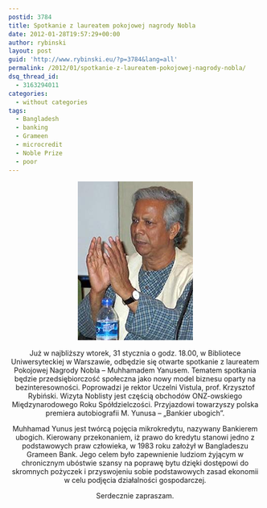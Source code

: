 ```yaml
---
postid: 3784
title: Spotkanie z laureatem pokojowej nagrody Nobla
date: 2012-01-28T19:57:29+00:00
author: rybinski
layout: post
guid: 'http://www.rybinski.eu/?p=3784&lang=all'
permalink: /2012/01/spotkanie-z-laureatem-pokojowej-nagrody-nobla/
dsq_thread_id:
  - 3163294011
categories:
  - without categories
tags:
  - Bangladesh
  - banking
  - Grameen
  - microcredit
  - Noble Prize
  - poor
---
```

<p style="text-align: center;">
  <img class="size-full wp-image-3785 alignleft" title="Yunus" src="/uploads/Yunus.png" alt="Yunus" width="229" height="315" />
</p>

<p style="text-align: center;">
  Już w najbliższy wtorek, 31 stycznia o godz. 18.00, w Bibliotece Uniwersyteckiej w Warszawie, odbędzie się otwarte spotkanie z laureatem Pokojowej Nagrody Nobla – Muhhamadem Yanusem. Tematem spotkania będzie przedsiębiorczość społeczna jako nowy model biznesu oparty na bezinteresowności. Poprowadzi je rektor Uczelni Vistula, prof. Krzysztof Rybiński. Wizyta Noblisty jest częścią obchodów ONZ-owskiego Międzynarodowego Roku Spółdzielczości. Przyjazdowi towarzyszy polska premiera autobiografii M. Yunusa – „Bankier ubogich”.
</p>

<p style="text-align: center;">
  Muhhamad Yunus jest twórcą pojęcia mikrokredytu, nazywany Bankierem ubogich. Kierowany przekonaniem, iż prawo do kredytu stanowi jedno z podstawowych praw człowieka, w 1983 roku założył w Bangladeszu Grameen Bank. Jego celem było zapewnienie ludziom żyjącym w chronicznym ubóstwie szansy na poprawę bytu dzięki dostępowi do skromnych pożyczek i przyswojeniu sobie podstawowych zasad ekonomii w celu podjęcia działalności gospodarczej.
</p>

<p style="text-align: center;">
  Serdecznie zapraszam.
</p>
